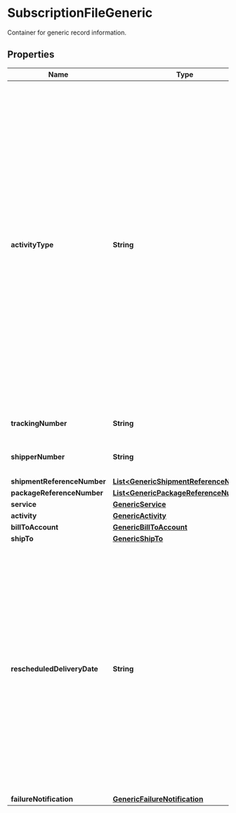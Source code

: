 

# SubscriptionFileGeneric

Container for generic record information.

## Properties

| Name | Type | Description | Notes |
|------------ | ------------- | ------------- | -------------|
|**activityType** | **String** | Unique identifier that defines the type of activity.  VM &#x3D; Void for Manifest  UR &#x3D; Undeliverable Returns IR &#x3D; Invoice Removal Successful  TC &#x3D; Transport Company USPS scan PS &#x3D; &#39;Postal Service Possession Scan&#39; FN &#x3D; UPS Access Point/Alternate Delivery Location Email Notification Failure DS &#x3D; Destination Scan AG &#x3D; Package is in transit to a UPS facility RE &#x3D; UPS Returns Exchange  RP &#x3D; Retail Pickup UD &#x3D; Updated delivery date                                                                                              OD &#x3D; Out for Delivery                                                                                                        SD &#x3D; Scheduled for Delivery                                                                                              FM &#x3D; Tendered to FMP |  |
|**trackingNumber** | **String** | Package&#39;s tracking number. |  |
|**shipperNumber** | **String** | Shipper&#39;s alphanumeric account number. |  [optional] |
|**shipmentReferenceNumber** | [**List&lt;GenericShipmentReferenceNumber&gt;**](GenericShipmentReferenceNumber.md) |  |  [optional] |
|**packageReferenceNumber** | [**List&lt;GenericPackageReferenceNumber&gt;**](GenericPackageReferenceNumber.md) |  |  [optional] |
|**service** | [**GenericService**](GenericService.md) |  |  [optional] |
|**activity** | [**GenericActivity**](GenericActivity.md) |  |  [optional] |
|**billToAccount** | [**GenericBillToAccount**](GenericBillToAccount.md) |  |  [optional] |
|**shipTo** | [**GenericShipTo**](GenericShipTo.md) |  |  [optional] |
|**rescheduledDeliveryDate** | **String** | If Activity Type is \&quot;DS\&quot; or \&quot;UD\&quot;, this element will contain Rescheduled Delivery Date.  Format will be YYYYMMDD.                                                                                               If Activity Type is \&quot;OD\&quot;, this element will contain Rescheduled Delivery Date. Format will be YYYYMMDD.                                                                                                                     If Activity Type is \&quot;SD\&quot;, this element will contain agreed upon date with Customer for delivery Date . Format will be YYYYMMDD. |  [optional] |
|**failureNotification** | [**GenericFailureNotification**](GenericFailureNotification.md) |  |  [optional] |



